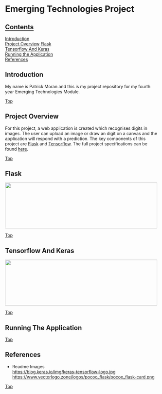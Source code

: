 # Emerging Technologies Project

## [Contents](#contents) 

[Introduction](#intro)  
[Project Overview](#overview) 
[Flask](#flask)  
[Tensorflow And Keras](#tf-keras)  
[Running the Application](#run-app)  
[References](#references) 

## Introduction<a name = "intro"></a>   
My name is Patrick Moran and this is my project repository for my fourth year Emerging Technologies Module. 

[Top](#contents)  

## Project Overview<a name = "overview"></a> 
For this project, a web application is created which recognises digits in images. The user can upload an image or draw an digit on a canvas and the application will respond with a prediction. The key components of this project are [Flask](http://flask.pocoo.org/) and [Tensorflow](https://www.tensorflow.org/). The full project specifications can be found [here](https://emerging-technologies.github.io/problems/project.html).

[Top](#contents) 

## Flask<a name = "flask"></a>        
<img src="https://www.vectorlogo.zone/logos/pocoo_flask/pocoo_flask-card.png" width="500" height="150"> 

[Top](#contents) 

## Tensorflow And Keras<a name = "tf-keras"></a>  
<img src="https://blog.keras.io/img/keras-tensorflow-logo.jpg" width="500" height="150">

[Top](#contents)   

## Running The Application<a name = "run-app"></a>  

[Top](#contents) 

## References <a name = "references"></a>
* Readme Images   
https://blog.keras.io/img/keras-tensorflow-logo.jpg  
https://www.vectorlogo.zone/logos/pocoo_flask/pocoo_flask-card.png

[Top](#contents) 

